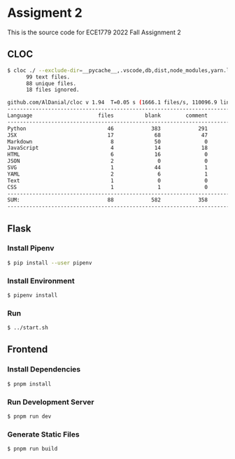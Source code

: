# Assigment 2

This is the source code for ECE1779 2022 Fall Assignment 2

## CLOC
```bash
$ cloc ./ --exclude-dir=__pycache__,.vscode,db,dist,node_modules,yarn.lock,uploads,public,pnpm-lock.yaml
      99 text files.
      88 unique files.                              
      18 files ignored.

github.com/AlDanial/cloc v 1.94  T=0.05 s (1666.1 files/s, 110096.9 lines/s)
-------------------------------------------------------------------------------
Language                     files          blank        comment           code
-------------------------------------------------------------------------------
Python                          46            383            291           1995
JSX                             17             68             47           1894
Markdown                         8             50              0            392
JavaScript                       4             14             18            269
HTML                             6             16              0            153
JSON                             2              0              0             57
SVG                              1             44              1             44
YAML                             2              6              1             44
Text                             1              0              0             20
CSS                              1              1              0              7
-------------------------------------------------------------------------------
SUM:                            88            582            358           4875
-------------------------------------------------------------------------------
```

## Flask

### Install Pipenv

```bash
$ pip install --user pipenv
```

### Install Environment

```bash
$ pipenv install
```

### Run

```bash
$ ../start.sh
```

## Frontend

### Install Dependencies

```bash
$ pnpm install
```

### Run Development Server

```bash
$ pnpm run dev
```

### Generate Static Files

```bash
$ pnpm run build
```

